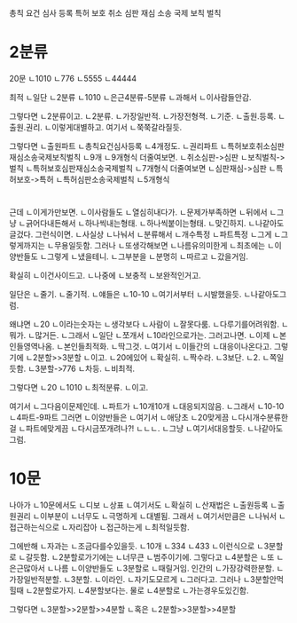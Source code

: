 총칙
요건
심사
등록
특허
보호
취소
심판
재심
소송
국제
보칙
벌칙


# 2분류
20문
ㄴ1010
ㄴ776
ㄴ5555
ㄴ44444

최적
ㄴ일단
ㄴ2분류
ㄴ1010
ㄴ은근4분류-5분류
ㄴ과해서
ㄴ이사람들안감.

그렇다면
ㄴ2분류이고.
ㄴ2분류.
ㄴ가장일반적.
ㄴ가장전형젹.
ㄴ기준.
ㄴ출원.등록.
ㄴ출원.권리.
ㄴ이렇게대별하고.
여기서
ㄴ쭉쭉갈라질듯.

그렇다면
ㄴ출원파트
ㄴ총칙요건심사등록
ㄴ4개정도.
ㄴ권리파트
ㄴ특허보호취소심판재심소송국제보칙벌칙
ㄴ9개
ㄴ9개형식
더줄여보면.
ㄴ취소심판->심판
ㄴ보칙벌칙->벌칙
ㄴ특허보호심판재심소송국제벌칙
ㄴ7개형식
더줄여보면
ㄴ심판재심->심판
ㄴ특허보호->특허
ㄴ특허심판소송국제벌칙
ㄴ5개형식

#
근데
ㄴ이게가만보면.
ㄴ이사람들도
ㄴ열심히내다가.
ㄴ문제가부족하면
ㄴ뒤에서
ㄴ그냥
ㄴ긁어다내든해서
ㄴ하나씩내는형태.
ㄴ하나씩붙이는형태.
ㄴ맞긴하지.
ㄴ나같아도글겄다.
그런식이면.
ㄴ사실상
ㄴ나눠서
ㄴ분류해서
ㄴ개수특정
ㄴ파트특정
ㄴ그게
ㄴ그렇게까지는
ㄴ무용일듯함.
그러나
ㄴ또생각해보면
ㄴ나름유의미한게
ㄴ최초에는
ㄴ이양반들도
ㄴ그렇게
ㄴ냈을테니.
ㄴ그부분을
ㄴ분명히
ㄴ따르고
ㄴ갔을거임.

확실히
ㄴ이건사이드고.
ㄴ나중에
ㄴ보충적
ㄴ보완적인거고.

일단은
ㄴ줄기.
ㄴ줄기적.
ㄴ얘들은
ㄴ10-10
ㄴ여기서부터
ㄴ시발했을듯.
ㄴ나같아도그럼.

왜냐면
ㄴ20
ㄴ이라는숫자는
ㄴ생각보다
ㄴ사람이
ㄴ잘못다룸.
ㄴ다루기를어려워함.
ㄴ뭐가.
ㄴ많거든.
ㄴ그래서
ㄴ일단
ㄴ쪼개서
ㄴ10라인으로가는.
그러고나면.
ㄴ이제
ㄴ본인들영역나옴.
ㄴ본인들최적화.
ㄴ딱그것.
ㄴ여기서
ㄴ이들간의
ㄴ대응이나온다고.
그렇기에
ㄴ2분할>>3분할
ㄴ이고.
ㄴ20에있어
ㄴ확실히.
ㄴ짝수라.
ㄴ3보단.
ㄴ2.
ㄴ쪽일듯함.
ㄴ3분할->776
ㄴ차등.
ㄴ비최적.

그렇다면
ㄴ20
ㄴ1010
ㄴ최적분류.
ㄴ이고.

여기서
ㄴ그다음이문제인데.
ㄴ파트가
ㄴ10개10개
ㄴ대응되지않음.
ㄴ그래서
ㄴ10-10
ㄴ4파트-9파트
그러면
ㄴ이양반들은
ㄴ여기서
ㄴ애당초
ㄴ20맞게끔
ㄴ다시개수분류한걸
ㄴ파트에맞게끔
ㄴ다시금쪼개려나?!
ㄴㄴㄴ.
ㄴ그냥
ㄴ여기서대응할듯.
ㄴ나같아도그럼.









# 10문
나아가
ㄴ10문에서도
ㄴ디보
ㄴ상표
ㄴ여기서도
ㄴ확실히
ㄴ산재법은
ㄴ출원등록
ㄴ출원권리
ㄴ이부분이
ㄴ너무도
ㄴ극명하게
ㄴ대별됨.
그래서
ㄴ여기서만큼은
ㄴ나눠서
ㄴ접근하는식으로
ㄴ자리잡아
ㄴ접근하는게
ㄴ최적일듯함.

그에반해
ㄴ자과는
ㄴ조금다를수있을듯.
ㄴ10개
ㄴ334
ㄴ433
ㄴ이런식으로
ㄴ3분할로
ㄴ갈듯함.
ㄴ2분할로가기에는
ㄴ너무큰
ㄴ범주이기에.
그렇다고
ㄴ4분할은
ㄴ또
ㄴ은근많아서
ㄴ나름
ㄴ이양반들도
ㄴ3분할로
ㄴ때릴거임.
인간의
ㄴ가장강력한분할.
ㄴ가장일반적분할.
ㄴ3분할.
ㄴ이라인.
ㄴ자기도모르게
ㄴ그러다고.
그러나
ㄴ3분할안먹힐때
ㄴ2분할로가지.
ㄴ4분할보다는.
물로
ㄴ4분할로
ㄴ가는경우도있긴함.

그렇다면
ㄴ3분할>>2분할>>4분할
ㄴ혹은
ㄴ2분할>>3분할>>4분할

#